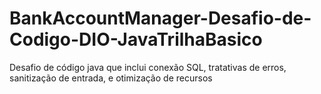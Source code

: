 # BankAccountManager-Desafio-de-Codigo-DIO-JavaTrilhaBasico
Desafio de código java que inclui conexão SQL, tratativas de erros, sanitização de entrada, e otimização de recursos

